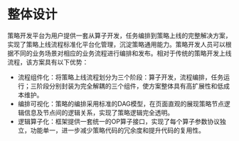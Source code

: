 # 整体设计
策略开发平台为用户提供一套从算子开发，任务编排到策略上线的完整解决方案，实现了策略上线流程标准化平台化管理，沉淀策略通用能力。策略开发人员可以根据不同的业务场景对相应的业务流程进行编排和发布。相对于传统的策略开发上线流程，该方案具有以下优势：

- 流程组件化：将策略上线流程划分为三个阶段：算子开发，流程编排，任务运行；三阶段分别封装为完全解耦的三个组件，使方案整体具有高扩展性和低成本维护。
- 编排可视化：策略的编排采用标准的DAG模型，在页面直观的展现策略节点逻辑信息及节点间的逻辑关系，实现了策略逻辑完全透明。
- 逻辑算子化：框架提供一套统一的OP算子接口，实现了每个算子参数协议独立，功能单一，进一步减少策略代码的冗余度和提升代码的复用性。
